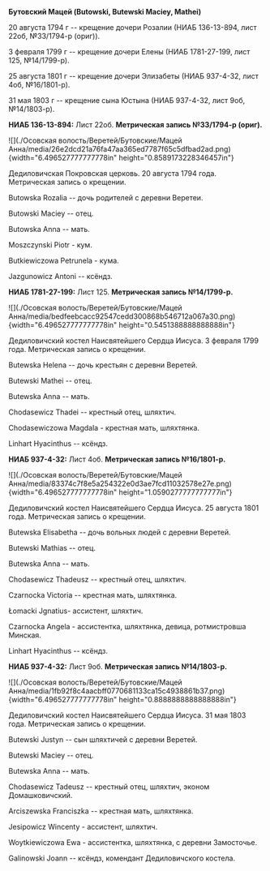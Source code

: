 **Бутовский Мацей (Butowski, Butewski Maciey, Mathei)**

20 августа 1794 г -- крещение дочери Розалии (НИАБ 136-13-894, лист
22об, №33/1794-р (ориг)).

3 февраля 1799 г -- крещение дочери Елены (НИАБ 1781-27-199, лист 125,
№14/1799-р).

25 августа 1801 г -- крещение дочери Элизабеты (НИАБ 937-4-32, лист 4об,
№16/1801-р).

31 мая 1803 г -- крещение сына Юстына (НИАБ 937-4-32, лист 9об,
№14/1803-р).

**НИАБ 136-13-894:** Лист 22об. **Метрическая запись №33/1794-р
(ориг).**

![](./Осовская волость/Веретей/Бутовские/Мацей Анна/media/26e2dcd21a76fa47aa365ed7787f65c5dfbad2ad.png){width="6.496527777777778in"
height="0.8589173228346457in"}

Дедиловичская Покровская церковь. 20 августа 1794 года. Метрическая
запись о крещении.

Butowska Rozalia -- дочь родителей с деревни Веретеи.

Butowski Maciey -- отец.

Butowska Anna -- мать.

Moszczynski Piotr - кум.

Butkiewiczowa Petrunela - кума.

Jazgunowicz Antoni -- ксёндз.

**НИАБ 1781-27-199:** Лист 125. **Метрическая запись №14/1799-р.**

![](./Осовская волость/Веретей/Бутовские/Мацей Анна/media/bedfeebcacc92547cedd300868b546712a067a30.png){width="6.496527777777778in"
height="0.5451388888888888in"}

Дедиловичский костел Наисвятейшего Сердца Иисуса. 3 февраля 1799 года.
Метрическая запись о крещении.

Butewska Helena -- дочь крестьян с деревни Веретей.

Butewski Mathei -- отец.

Butewska Anna -- мать.

Chodasewicz Thadei -- крестный отец, шляхтич.

Chodasewiczowa Magdala - крестная мать, шляхтянка.

Linhart Hyacinthus -- ксёндз.

**НИАБ 937-4-32:** Лист 4об. **Метрическая запись №16/1801-р.**

![](./Осовская волость/Веретей/Бутовские/Мацей Анна/media/83374c7f8e5a254322e0d3ae7fcd11032578e27e.png){width="6.496527777777778in"
height="1.0590277777777777in"}

Дедиловичский костел Наисвятейшего Сердца Иисуса. 25 августа 1801 года.
Метрическая запись о крещении.

Butewska Elisabetha -- дочь вольных людей с деревни Веретей.

Butewski Mathias -- отец.

Butewska Anna -- мать.

Chodasewicz Thadeusz -- крестный отец, шляхтич.

Czarnocka Victoria -- крестная мать, шляхтянка.

Łomacki Jgnatius- ассистент, шляхтич.

Czarnocka Angela - ассистентка, шляхтянка, девица, ротмистровша Минская.

Linhart Hyacinthus -- ксёндз.

**НИАБ 937-4-32:** Лист 9об. **Метрическая запись №14/1803-р.**

![](./Осовская волость/Веретей/Бутовские/Мацей Анна/media/1fb92f8c4aacbff0770681133ca15c4938861b37.png){width="6.496527777777778in"
height="0.8888888888888888in"}

Дедиловичский костел Наисвятейшего Сердца Иисуса. 31 мая 1803 года.
Метрическая запись о крещении.

Butewski Justyn -- сын шляхтичей с деревни Веретей.

Butewski Maciey -- отец.

Butewska Anna -- мать.

Chodasewicz Tadeusz -- крестный отец, шляхтич, эконом Домашковичский.

Arciszewska Franciszka -- крестная мать, шляхтянка.

Jesipowicz Wincenty - ассистент, шляхтич.

Woytkiewiczowa Ewa - ассистентка, шляхтянка, с деревни Замосточье.

Galinowski Joann -- ксёндз, комендант Дедиловичского костела.
